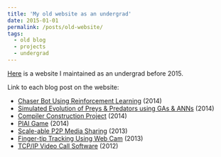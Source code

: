 ```yaml
---
title: 'My old website as an undergrad'
date: 2015-01-01
permalink: /posts/old-website/
tags:
  - old blog
  - projects
  - undergrad
---
```


[Here](https://abhinavcodes.wordpress.com/) is a website I maintained as an undergrad before 2015.

Link to each blog post on the website:
- [Chaser Bot Using Reinforcement Learning](https://abhinavcodes.wordpress.com/2014/08/02/chaser-bot-using-reinforcement-learning/) (2014)
- [Simulated Evolution of Preys & Predators using GAs & ANNs](https://abhinavcodes.wordpress.com/2014/07/29/simulated-evolution-of-preys-predators-using-gas-nns/) (2014)
- [Compiler Construction Project](https://abhinavcodes.wordpress.com/2014/05/20/compiler-construction-project/) (2014)
- [PlAI Game](https://abhinavcodes.wordpress.com/2014/04/01/plai-game/) (2014)
- [Scale-able P2P Media Sharing](https://abhinavcodes.wordpress.com/2013/12/20/scale-able-p2p-media-sharing/) (2013)
- [Finger-tip Tracking Using Web Cam](https://abhinavcodes.wordpress.com/2013/03/02/finger-tip-tracking-using-web-cam/) (2013)
- [TCP/IP Video Call Software](https://abhinavcodes.wordpress.com/2012/12/01/tcpip-video-call-software/) (2012)

